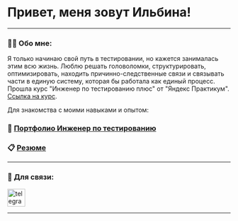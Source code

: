 ﻿# Привет, меня зовут Ильбина!

---

### 👩‍💼 Обо мне:

Я только начинаю свой путь в тестировании, но кажется занималась этим всю жизнь. 
Люблю решать головоломки, структурировать, оптимизировать, находить причинно-следственные связи и связывать части в единую систему, которая бы работала как единый процесс. 
Прошла курс "Инженер по тестированию плюс" от "Яндекс Практикум". [Ссылка на курс](https://practicum.yandex.ru/profile/qa-engineer-plus/).

Для знакомства с моими навыками и опытом:

### :open_file_folder: [Портфолио Инженер по тестированию](https://github.com/Ilbina/Ilbina/tree/main/%D0%9F%D0%BE%D1%80%D1%82%D1%84%D0%BE%D0%BB%D0%B8%D0%BE%20%D0%98%D0%BD%D0%B6%D0%B5%D0%BD%D0%B5%D1%80%20%D0%BF%D0%BE%20%D1%82%D0%B5%D1%81%D1%82%D0%B8%D1%80%D0%BE%D0%B2%D0%B0%D0%BD%D0%B8%D1%8E)

### :clipboard: [Резюме](https://drive.google.com/file/d/1FUtcR1prG_aSCI0260Qw4kQM39Uu-vMU/view?usp=sharing)


---
### 🤝 Для связи:

  <div id="badges">
      <a href="https://t.me/khusainova_ilbina" target="_blank">
      <img src="https://cdn-icons-png.flaticon.com/512/2111/2111646.png" width="40" height="40" alt="telegram" />
    </a>
  </div>



---

